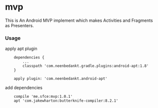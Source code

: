 # mvp
This is An Android MVP implement which makes Activities and Fragments as Presenters. <br/>

### Usage
apply apt plugin
```
    dependencies {
        ...
        classpath 'com.neenbedankt.gradle.plugins:android-apt:1.8'
    }
```
```
    apply plugin: 'com.neenbedankt.android-apt'
```
add dependencies
```
    compile 'me.sfce:mvp:1.0.1'
    apt 'com.jakewharton:butterknife-compiler:8.2.1'
```


